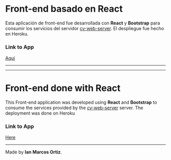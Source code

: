 # Front-end basado en React

Esta aplicación de front-end fue desarrollada con **React** y **Bootstrap** para consumir los servicios del servidor [cv-web-server](https://github.com/IanMarcos/cv-web-server).
El despliegue fue hecho en Heroku.

### Link to App
[Aquí](https://cv-webserver-app.herokuapp.com/)


***
***

# Front-end done with React
This Front-end application was developed using **React** and **Bootstrap** to consume the services provided by the [cv-web-server](https://github.com/IanMarcos/cv-web-server) server.
The deployment was done on Heroku

### Link to App
[Here](https://cv-webserver-app.herokuapp.com/)


***
Made by **Ian Marcos Ortiz**. 
